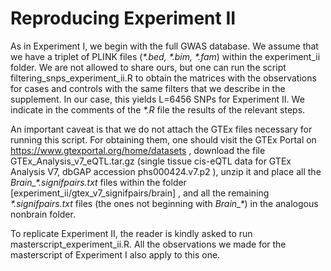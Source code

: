# Reproducing Experiment II
As in Experiment I, we begin with the full GWAS database. We assume that we have a triplet of
PLINK files (_*.bed, *.bim, *.fam_) within the experiment_ii folder. We are not allowed to share ours,
but one can run the script filtering_snps_experiment_ii.R to obtain the matrices with the observations
for cases and controls with the same filters that we describe in the supplement. In our case, this
yields L=6456 SNPs for Experiment II. We indicate in the comments of the _*.R_ file the results of the
relevant steps.

An important caveat is that we do not attach the GTEx files necessary for running this script. For
obtaining them, one should visit the GTEx Portal on https://www.gtexportal.org/home/datasets ,
download the file GTEx_Analysis_v7_eQTL.tar.gz (single tissue cis-eQTL data for GTEx Analysis
V7, dbGAP accession phs000424.v7.p2 ), unzip it and place all the _Brain\_*.signifpairs.txt_ files
within the folder [experiment_ii/gtex_v7_signifpairs/brain] , and all the remaining
_\*.signifpairs.txt_ files (the ones not beginning with _Brain\_\*_) in the analogous nonbrain folder.

To replicate Experiment II, the reader is kindly asked to run masterscript_experiment_ii.R. All the
observations we made for the masterscript of Experiment I also apply to this one.
